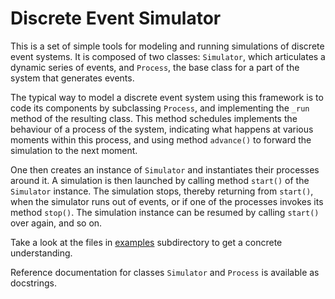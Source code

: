 # Discrete Event Simulator

This is a set of simple tools for modeling and running simulations of discrete
event systems. It is composed of two classes: `Simulator`, which articulates a
dynamic series of events, and `Process`, the base class for a part of the
system that generates events.

The typical way to model a discrete event system using this framework is to
code its components by subclassing `Process`, and implementing the `_run`
method of the resulting class. This method schedules implements the behaviour
of a process of the system, indicating what happens at various moments within
this process, and using method `advance()` to forward the simulation to the
next moment.

One then creates an instance of `Simulator` and instantiates their processes
around it. A simulation is then launched by calling method `start()` of the
`Simulator` instance. The simulation stops, thereby returning from `start()`,
when the simulator runs out of events, or if one of the processes invokes
its method `stop()`. The simulation instance can be resumed by calling
`start()` over again, and so on.

Take a look at the files in [examples]() subdirectory to get a concrete
understanding.

Reference documentation for classes `Simulator` and `Process` is available as
docstrings.

